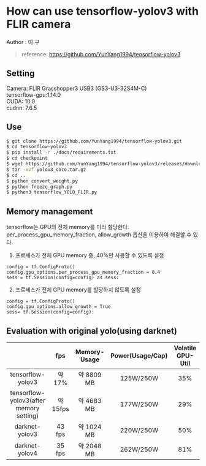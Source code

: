 # How can use tensorflow-yolov3 with FLIR camera
Author : 이  구 <br/>
 > reference: https://github.com/YunYang1994/tensorflow-yolov3
 
## Setting
Camera: FLIR Grasshopper3 USB3 (GS3-U3-32S4M-C)   
tensorflow-gpu:1.14.0   
CUDA: 10.0   
cudnn: 7.6.5   

## Use
~~~bash
$ git clone https://github.com/YunYang1994/tensorflow-yolov3.git
$ cd tensorflow-yolov3
$ pip install -r ./docs/requirements.txt
$ cd checkpoint
$ wget https://github.com/YunYang1994/tensorflow-yolov3/releases/download/v1.0/yolov3_coco.tar.gz
$ tar -xvf yolov3_coco.tar.gz
$ cd ..
$ python convert_weight.py
$ python freeze_graph.py
$ python3 tensorflow_YOLO_FLIR.py
~~~

## Memory management
tensorflow는 GPU의 전체 memory를 미리 할당한다. per_process_gpu_memory_fraction, allow_growth 옵션을 이용하여 해결할 수 있다.

1. 프로세스가 전체 GPU memory 중, 40%만 사용할 수 있도록 설정
~~~python3
config = tf.ConfigProto()
config.gpu_options.per_process_gpu_memory_fraction = 0.4
sess = tf.Session(config=config) as sess:
~~~

2. 프로세스가 전체 GPU memory를 할당하지 않도록 설정
~~~python3
config = tf.ConfigProto()
config.gpu_options.allow_growth = True
sess= tf.Session(config=config):
~~~

## Evaluation with original yolo(using darknet)
|  | fps |Memory-Usage|Power(Usage/Cap)|Volatile GPU-Util|
|:--------:|:--------:|:--------:|:--------:|:--------:|
| tensorflow-yolov3 | 약 17% | 약 8809 MB | 125W/250W | 35% |
| tensorflow-yolov3(after memory setting)| 약 15fps | 약 4683 MB | 177W/250W | 29% |
| darknet-yolov3 | 43 fps | 약 1024 MB | 220W/250W | 50% |
| darknet-yolov4 | 35 fps | 약 2048 MB | 262W/250W | 81% |
